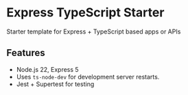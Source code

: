 # Express TypeScript Starter

Starter template for Express + TypeScript based apps or APIs

## Features

- Node.js 22, Express 5
- Uses `ts-node-dev` for development server restarts.
- Jest + Supertest for testing
